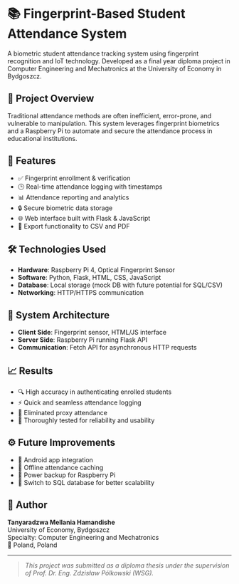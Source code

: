 # 📚 Fingerprint-Based Student Attendance System

A biometric student attendance tracking system using fingerprint recognition and IoT technology. Developed as a final year diploma project in Computer Engineering and Mechatronics at the University of Economy in Bydgoszcz.

## 🎯 Project Overview

Traditional attendance methods are often inefficient, error-prone, and vulnerable to manipulation. This system leverages fingerprint biometrics and a Raspberry Pi to automate and secure the attendance process in educational institutions.

## 🔧 Features

- ✅ Fingerprint enrollment & verification
- 🕒 Real-time attendance logging with timestamps
- 📊 Attendance reporting and analytics
- 🔒 Secure biometric data storage
- 🌐 Web interface built with Flask & JavaScript
- 📁 Export functionality to CSV and PDF

## 🛠 Technologies Used

- **Hardware**: Raspberry Pi 4, Optical Fingerprint Sensor
- **Software**: Python, Flask, HTML, CSS, JavaScript
- **Database**: Local storage (mock DB with future potential for SQL/CSV)
- **Networking**: HTTP/HTTPS communication

## 🧱 System Architecture

- **Client Side**: Fingerprint sensor, HTML/JS interface
- **Server Side**: Raspberry Pi running Flask API
- **Communication**: Fetch API for asynchronous HTTP requests

## 📈 Results

- 🔍 High accuracy in authenticating enrolled students
- ⚡ Quick and seamless attendance logging
- 🚫 Eliminated proxy attendance
- 🧪 Thoroughly tested for reliability and usability

## ⚙️ Future Improvements

- 📱 Android app integration
- 🔌 Offline attendance caching
- 🔋 Power backup for Raspberry Pi
- 💾 Switch to SQL database for better scalability

## 👤 Author

**Tanyaradzwa Mellania Hamandishe**  
University of Economy, Bydgoszcz  
Specialty: Computer Engineering and Mechatronics  
📍 Poland, Poland

---

> *This project was submitted as a diploma thesis under the supervision of Prof. Dr. Eng. Zdzisław Pólkowski (WSG).*



